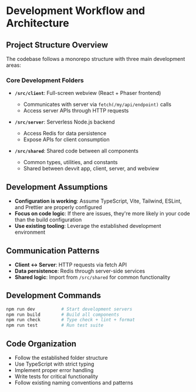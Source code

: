 # Development Workflow and Architecture

## Project Structure Overview
The codebase follows a monorepo structure with three main development areas:

### Core Development Folders
- **`/src/client`**: Full-screen webview (React + Phaser frontend)
  - Communicates with server via `fetch(/my/api/endpoint)` calls
  - Access server APIs through HTTP requests
  
- **`/src/server`**: Serverless Node.js backend
  - Access Redis for data persistence
  - Expose APIs for client consumption
  
- **`/src/shared`**: Shared code between all components
  - Common types, utilities, and constants
  - Shared between devvit app, client, server, and webview

## Development Assumptions
- **Configuration is working**: Assume TypeScript, Vite, Tailwind, ESLint, and Prettier are properly configured
- **Focus on code logic**: If there are issues, they're more likely in your code than the build configuration
- **Use existing tooling**: Leverage the established development environment

## Communication Patterns
- **Client ↔ Server**: HTTP requests via fetch API
- **Data persistence**: Redis through server-side services
- **Shared logic**: Import from `/src/shared` for common functionality

## Development Commands
```bash
npm run dev          # Start development servers
npm run build        # Build all components
npm run check        # Type check + lint + format
npm run test         # Run test suite
```

## Code Organization
- Follow the established folder structure
- Use TypeScript with strict typing
- Implement proper error handling
- Write tests for critical functionality
- Follow existing naming conventions and patterns
